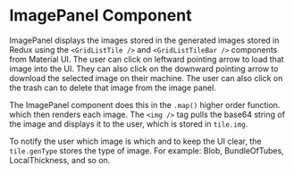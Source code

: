 # ImagePanel Component

ImagePanel displays the images stored in the generated images stored in Redux using the `<GridListTile />` and `<GridListTileBar />` components from Material UI. The user can click on leftward pointing arrow to load that image into the UI. They can also click on the downward pointing arrow to download the selected image on their machine. The user can also click on the trash can to delete that image from the image panel.

The ImagePanel component does this in the `.map()` higher order function. which then renders each image. The `<img />` tag pulls the base64 string of the image and displays it to the user, which is stored in `tile.img`. 

To notify the user which image is which and to keep the UI clear, the `tile.genType` stores the type of image. For example: Blob, BundleOfTubes, LocalThickness, and so on.
